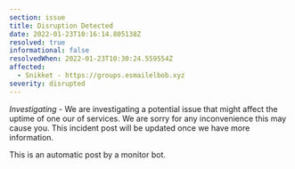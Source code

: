 ```yaml
---
section: issue
title: Disruption Detected
date: 2022-01-23T10:16:14.805138Z
resolved: true
informational: false
resolvedWhen: 2022-01-23T10:30:24.559554Z
affected:
  - Snikket - https://groups.esmailelbob.xyz
severity: disrupted
---
```

*Investigating* - We are investigating a potential issue that might affect the uptime of one our of services. We are sorry for any inconvenience this may cause you. This incident post will be updated once we have more information.

This is an automatic post by a monitor bot.
        